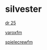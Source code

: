 # silvester

[dr 25](http://dr-25.stream.laut.fm/dr-25)

[varoxfm](http://varoxfm.stream.laut.fm/varoxfm)

[spielecrewfm](http://spielecrewfm.stream.laut.fm/spielecrewfm)

